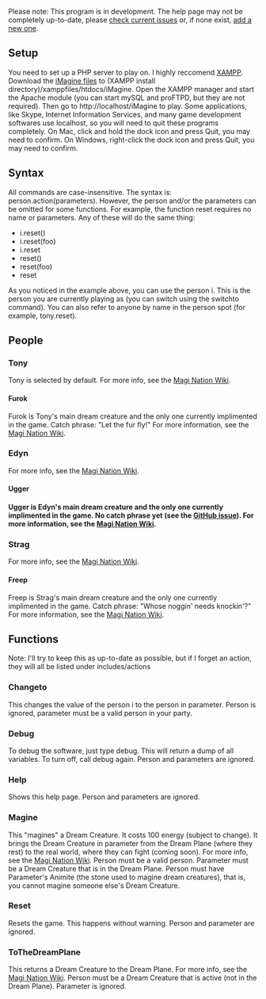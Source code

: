 Please note: This program is in development.  The help page may not be completely up-to-date, please <a href="https://github.com/iggyvolz/iMagine/issues">check current issues</a> or, if none exist, <a href="https://github.com/iggyvolz/iMagine/issues/new">add a new one</a>.
<h2>Setup</h2>
You need to set up a PHP server to play on.  I highly reccomend <a href="http://www.apachefriends.org/en/xampp.html">XAMPP</a>.  Download the <a href="https://github.com/iggyvolz/iMagine/archive/master.zip">iMagine files</a> to (XAMPP install directory)/xamppfiles/htdocs/iMagine.  Open the XAMPP manager and start the Apache module (you can start mySQL and proFTPD, but they are not required).  Then go to http://localhost/iMagine to play.  Some applications, like Skype, Internet Information Services, and many game development softwares use localhost, so you will need to quit these programs completely. On Mac, click and hold the dock icon and press Quit, you may need to confirm.  On Windows, right-click the dock icon and press Quit, you may need to confirm.
<h2>Syntax</h2>
All commands are case-insensitive.  The syntax is: person.action(parameters).  However, the person and/or the parameters can be omitted for some functions.  For example, the function reset requires no name or parameters.  Any of these will do the same thing:
<ul>
<li>i.reset()</li>
<li>i.reset(foo)</li>
<li>i.reset</li>
<li>reset()</li>
<li>reset(foo)</li>
<li>reset</li>
</ul>
As you noticed in the example above, you can use the person i.  This is the person you are currently playing as (you can switch using the switchto command).  You can also refer to anyone by name in the person spot (for example, tony.reset).
<h2>People</h2>
<h3>Tony</h3>
Tony is selected by default.  For more info, see the <a href="http://magination.wikia.com/wiki/Tony_Jones_(TV_Series)">Magi Nation Wiki</a>.
<h4>Furok</h4>
Furok is Tony's main dream creature and the only one currently implimented in the game.  Catch phrase: "Let the fur fly!"  For more information, see the <a href="http://magination.wikia.com/wiki/Furok#In_the_TV_Series">Magi Nation Wiki</a>.
<h3>Edyn</h3>
For more info, see the <a href="http://magination.wikia.com/wiki/Edyn">Magi Nation Wiki</a>.
<h4>Ugger<h4>
Ugger is Edyn's main dream creature and the only one currently implimented in the game.  No catch phrase yet (see the <a href="https://github.com/iggyvolz/iMagine/issues/1">GitHub issue</a>).  For more information, see the <a href="http://magination.wikia.com/wiki/Ugger#In_the_TV_Series">Magi Nation Wiki</a>.
<h3>Strag</h3>
For more info, see the <a href="http://magination.wikia.com/wiki/Strag">Magi Nation Wiki</a>.
<h4>Freep</h4>
Freep is Strag's main dream creature and the only one currently implimented in the game.  Catch phrase: "Whose noggin' needs knockin'?"  For more information, see the <a href="http://magination.wikia.com/wiki/Freep#In_the_TV_Series">Magi Nation Wiki</a>.
<h2>Functions</h2>
Note:  I'll try to keep this as up-to-date as possible, but if I forget an action, they will all be listed under includes/actions
<h3>Changeto</h3>
This changes the value of the person i to the person in parameter.  Person is ignored, parameter must be a valid person in your party.
<h3>Debug</h3>
To debug the software, just type debug.  This will return a dump of all variables.  To turn off, call debug again.  Person and parameters are ignored.
<h3>Help</h3>
Shows this help page.  Person and parameters are ignored.
<h3>Magine</h3>
This "magines" a Dream Creature.  It costs 100 energy (subject to change).  It brings the Dream Creature in parameter from the Dream Plane (where they rest) to the real world, where they can fight (coming soon).  For more info, see the <a href="http://magination.wikia.com/wiki/Animite#In_the_TV_Series">Magi Nation Wiki</a>.  Person must be a valid person.  Parameter must be a Dream Creature that is in the Dream Plane.  Person must have Parameter's Animite (the stone used to magine dream creatures), that is, you cannot magine someone else's Dream Creature.
<h3>Reset</h3>
Resets the game.  This happens without warning.  Person and parameter are ignored.
<h3>ToTheDreamPlane</h3>
This returns a Dream Creature to the Dream Plane.  For more info, see the <a href="http://magination.wikia.com/wiki/Animite#In_the_TV_Series">Magi Nation Wiki</a>.  Person must be a Dream Creature that is active (not in the Dream Plane).  Parameter is ignored.
